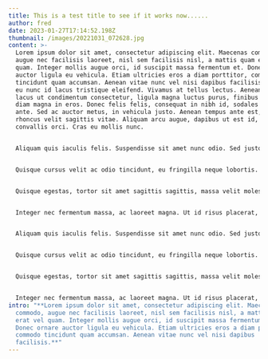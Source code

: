```yaml
---
title: This is a test title to see if it works now......
author: fred
date: 2023-01-27T17:14:52.198Z
thumbnail: /images/20221031_072628.jpg
content: >-
  Lorem ipsum dolor sit amet, consectetur adipiscing elit. Maecenas commodo,
  augue nec facilisis laoreet, nisl sem facilisis nisl, a mattis quam erat vel
  quam. Integer mollis augue orci, id suscipit massa fermentum et. Donec ornare
  auctor ligula eu vehicula. Etiam ultricies eros a diam porttitor, commodo
  tincidunt quam accumsan. Aenean vitae nunc vel nisi dapibus facilisis. Nulla
  eu nunc id lacus tristique eleifend. Vivamus at tellus lectus. Aenean posuere,
  lacus ut condimentum consectetur, ligula magna luctus purus, finibus tincidunt
  diam magna in eros. Donec felis felis, consequat in nibh id, sodales pretium
  ante. Sed ac auctor metus, in vehicula justo. Aenean tempus ante est, id
  rhoncus velit sagittis vitae. Aliquam arcu augue, dapibus ut est id, pretium
  convallis orci. Cras eu mollis nunc.


  Aliquam quis iaculis felis. Suspendisse sit amet nunc odio. Sed justo nibh, sagittis fermentum nibh nec, pulvinar cursus mi. Vestibulum ante ipsum primis in faucibus orci luctus et ultrices posuere cubilia curae; Nulla facilisi. Donec ac nibh non lacus aliquam vestibulum at ac neque. Mauris mollis eros ut laoreet scelerisque. Vestibulum hendrerit faucibus turpis eu maximus. Integer imperdiet hendrerit purus ut porttitor. Etiam aliquet, enim tempus tristique hendrerit, ex nibh pulvinar lacus, vel ullamcorper sem felis eget velit. In feugiat ullamcorper tincidunt. Pellentesque lobortis cursus tincidunt.


  Quisque cursus velit ac odio tincidunt, eu fringilla neque lobortis. Cras id diam sit amet enim tempus eleifend ut sit amet massa. Vivamus tempus interdum porta. Maecenas tempor velit quis urna pulvinar blandit. Donec at dapibus metus. Suspendisse ligula nisl, euismod a convallis vel, tincidunt vitae mauris. Nunc eget ullamcorper quam, et mollis ligula. Nullam ut nisi eu ligula volutpat commodo. Duis suscipit sollicitudin arcu in scelerisque. Curabitur vitae ultricies mauris.


  Quisque egestas, tortor sit amet sagittis sagittis, massa velit molestie velit, vitae ullamcorper ex lectus dignissim sapien. Vivamus et libero accumsan, lacinia elit quis, iaculis dolor. Vivamus eget cursus nisi, eget rutrum risus. Integer ante risus, dictum vitae sagittis nec, pellentesque sit amet erat. Etiam ac mauris vestibulum tortor scelerisque dictum ornare ut nulla. Lorem ipsum dolor sit amet, consectetur adipiscing elit. Vestibulum in felis in ligula aliquet vestibulum quis fermentum ante. Mauris ultrices ex nec interdum placerat. Aliquam eu dui non nibh finibus porta at sed massa. Morbi sollicitudin gravida tortor, ut dapibus mauris volutpat a. Phasellus massa justo, dictum ac eleifend consequat, viverra ac diam. Etiam et nisl scelerisque, mattis felis ut, tempus est.


  Integer nec fermentum massa, ac laoreet magna. Ut id risus placerat, vestibulum lacus ut, ornare turpis. Pellentesque dictum mi sit amet dolor ullamcorper faucibus. Curabitur rutrum dolor metus, sed rutrum sapien consequat non. Vivamus sodales vehicula nisi, non dignissim purus cursus sed. Sed faucibus tincidunt elit, a fringilla diam luctus suscipit. Donec non lacinia lacus. Mauris urna eros, scelerisque et dapibus at, rutrum eget urna. Nunc elementum libero id lacinia ultricies.Lorem ipsum dolor sit amet, consectetur adipiscing elit. Maecenas commodo, augue nec facilisis laoreet, nisl sem facilisis nisl, a mattis quam erat vel quam. Integer mollis augue orci, id suscipit massa fermentum et. Donec ornare auctor ligula eu vehicula. Etiam ultricies eros a diam porttitor, commodo tincidunt quam accumsan. Aenean vitae nunc vel nisi dapibus facilisis. Nulla eu nunc id lacus tristique eleifend. Vivamus at tellus lectus. Aenean posuere, lacus ut condimentum consectetur, ligula magna luctus purus, finibus tincidunt diam magna in eros. Donec felis felis, consequat in nibh id, sodales pretium ante. Sed ac auctor metus, in vehicula justo. Aenean tempus ante est, id rhoncus velit sagittis vitae. Aliquam arcu augue, dapibus ut est id, pretium convallis orci. Cras eu mollis nunc.


  Aliquam quis iaculis felis. Suspendisse sit amet nunc odio. Sed justo nibh, sagittis fermentum nibh nec, pulvinar cursus mi. Vestibulum ante ipsum primis in faucibus orci luctus et ultrices posuere cubilia curae; Nulla facilisi. Donec ac nibh non lacus aliquam vestibulum at ac neque. Mauris mollis eros ut laoreet scelerisque. Vestibulum hendrerit faucibus turpis eu maximus. Integer imperdiet hendrerit purus ut porttitor. Etiam aliquet, enim tempus tristique hendrerit, ex nibh pulvinar lacus, vel ullamcorper sem felis eget velit. In feugiat ullamcorp


  Quisque cursus velit ac odio tincidunt, eu fringilla neque lobortis. Cras id diam sit amet enim tempus eleifend ut sit amet massa. Vivamus tempus interdum porta. Maecenas tempor velit quis urna pulvinar blandit. Donec at dapibus metus. Suspendisse ligula nisl, euismod a convallis vel, tincidunt vitae mauris. Nunc eget ullamcorper quam, et mollis ligula. Nullam ut nisi eu ligula volutpat commodo. Duis suscipit sollicitudin arcu in scelerisque. Curabitur vitae ultricies mauris.


  Quisque egestas, tortor sit amet sagittis sagittis, massa velit molestie velit, vitae ullamcorper ex lectus dignissim sapien. Vivamus et libero accumsan, lacinia elit quis, iaculis dolor. Vivamus eget cursus nisi, eget rutrum risus. Integer ante risus, dictum vitae sagittis nec, pellentesque sit amet erat. Etiam ac mauris vestibulum tortor scelerisque dictum ornare ut nulla. Lorem ipsum dolor sit amet, consectetur adipiscing elit. Vestibulum in felis in ligula aliquet vestibulum quis fermentum ante. Mauris ultrices ex nec interdum placerat. Aliquam eu dui non nibh finibus porta at sed massa. Morbi sollicitudin gravida tortor, ut dapibus mauris volutpat a. Phasellus massa justo, dictum ac eleifend consequat, viverra ac diam. Etiam et nisl scelerisque, mattis felis ut, tempus est.


  Integer nec fermentum massa, ac laoreet magna. Ut id risus placerat, vestibulum lacus ut, ornare turpis. Pellentesque dictum mi sit amet dolor ullamcorper faucibus. Curabitur rutrum dolor metus, sed rutrum sapien consequat non. Vivamus sodales vehicula nisi, non dignissim purus cursus sed. Sed faucibus tincidunt elit, a fringilla diam luctus suscipit. Donec non lacinia lacus. Mauris urna eros, scelerisque et dapibus at, rutrum eget urna. Nunc elementum libero id lacinia ultricies.
intro: "**Lorem ipsum dolor sit amet, consectetur adipiscing elit. Maecenas
  commodo, augue nec facilisis laoreet, nisl sem facilisis nisl, a mattis quam
  erat vel quam. Integer mollis augue orci, id suscipit massa fermentum et.
  Donec ornare auctor ligula eu vehicula. Etiam ultricies eros a diam porttitor,
  commodo tincidunt quam accumsan. Aenean vitae nunc vel nisi dapibus
  facilisis.**"
---
```

